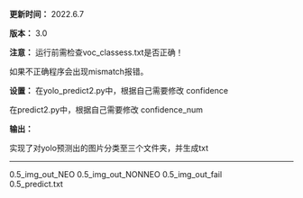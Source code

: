 **更新时间：**
2022.6.7

**版本：**
3.0

**注意：**
运行前需检查voc_classess.txt是否正确！

如果不正确程序会出现mismatch报错。

**设置：**
在yolo_predict2.py中，根据自己需要修改 confidence

在predict2.py中，根据自己需要修改 confidence_num


**输出：**

实现了对yolo预测出的图片分类至三个文件夹，并生成txt

----------------------------------------
0.5_img_out_NEO
0.5_img_out_NONNEO
0.5_img_out_fail   
0.5_predict.txt
